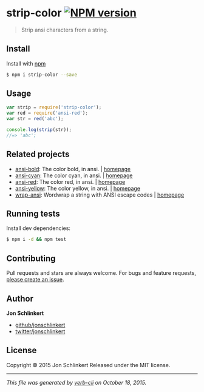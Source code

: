 # strip-color [![NPM version](https://badge.fury.io/js/strip-color.svg)](http://badge.fury.io/js/strip-color)

> Strip ansi characters from a string.

## Install

Install with [npm](https://www.npmjs.com/)

```sh
$ npm i strip-color --save
```

## Usage

```js
var strip = require('strip-color');
var red = require('ansi-red');
var str = red('abc');

console.log(strip(str));
//=> 'abc';
```

## Related projects

* [ansi-bold](https://www.npmjs.com/package/ansi-bold): The color bold, in ansi. | [homepage](https://github.com/jonschlinkert/ansi-bold)
* [ansi-cyan](https://www.npmjs.com/package/ansi-cyan): The color cyan, in ansi. | [homepage](https://github.com/jonschlinkert/ansi-cyan)
* [ansi-red](https://www.npmjs.com/package/ansi-red): The color red, in ansi. | [homepage](https://github.com/jonschlinkert/ansi-red)
* [ansi-yellow](https://www.npmjs.com/package/ansi-yellow): The color yellow, in ansi. | [homepage](https://github.com/jonschlinkert/ansi-yellow)
* [wrap-ansi](https://www.npmjs.com/package/wrap-ansi): Wordwrap a string with ANSI escape codes | [homepage](https://github.com/chalk/wrap-ansi)

## Running tests

Install dev dependencies:

```sh
$ npm i -d && npm test
```

## Contributing

Pull requests and stars are always welcome. For bugs and feature requests, [please create an issue](https://github.com/jonschlinkert/strip-color/issues/new).

## Author

**Jon Schlinkert**

+ [github/jonschlinkert](https://github.com/jonschlinkert)
+ [twitter/jonschlinkert](http://twitter.com/jonschlinkert)

## License

Copyright © 2015 Jon Schlinkert
Released under the MIT license.

***

_This file was generated by [verb-cli](https://github.com/assemble/verb-cli) on October 18, 2015._